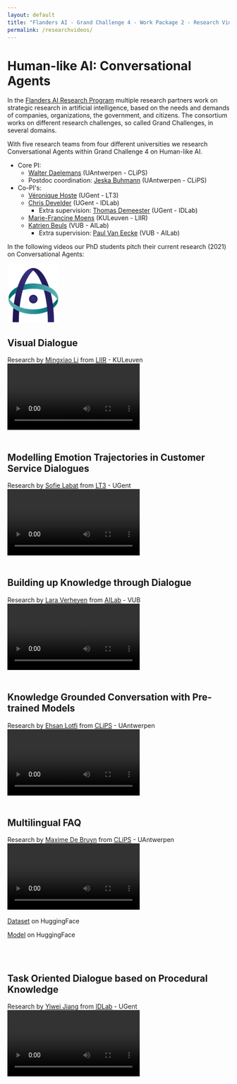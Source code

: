```yaml
---
layout: default
title: "Flanders AI - Grand Challenge 4 - Work Package 2 - Research Videos"
permalink: /researchvideos/
---
```


# Human-like AI: Conversational Agents
In the [Flanders AI Research Program](https://www.flandersai.be/en) multiple research partners work on strategic research in artificial intelligence, based on the needs and demands of companies, organizations, the government, and citizens. The consortium works on different research challenges, so called Grand Challenges, in several domains.

With five research teams from four different universities we research Conversational Agents within Grand Challenge 4 on Human-like AI.

* Core PI: 
  * [Walter Daelemans](https://www.clips.uantwerpen.be/~walter/) (UAntwerpen - CLiPS)
  * Postdoc coordination: [Jeska Buhmann](https://www.uantwerpen.be/en/staff/jeska-buhmann/) (UAntwerpen - CLiPS)
* Co-PI's:
  * [Véronique Hoste](https://www.lt3.ugent.be/people/veronique-hoste/) (UGent - LT3)
  * [Chris Develder](http://users.atlantis.ugent.be/cdvelder/) (UGent - IDLab)
    * Extra supervision: [Thomas Demeester](https://tdmeeste.github.io/) (UGent - IDLab)
  * [Marie-Francine Moens](https://people.cs.kuleuven.be/~sien.moens/) (KULeuven - LIIR)
  * [Katrien Beuls](https://ai.vub.ac.be/team/katrien-beuls/) (VUB - AILab)
    * Extra supervision: [Paul Van Eecke](https://ai.vub.ac.be/team/paul-van-eecke/) (VUB - AILab)  


In the following videos our PhD students pitch their current research (2021) on Conversational Agents:

![image](/images/aiflanders-logo_Xsmall.png)


## Visual Dialogue
Research by [Mingxiao Li](https://www.kuleuven.be/wieiswie/nl/person/00113732) from [LIIR](https://liir.cs.kuleuven.be) - KULeuven
<video src="https://user-images.githubusercontent.com/58225321/135808567-d6aaf420-f6c0-47cd-91da-2df939ad5ef6.mp4" controls="controls" style="max-width: 730px;">
</video>
<br>
<br>


## Modelling Emotion Trajectories in Customer Service Dialogues 
Research by [Sofie Labat](https://lt3.ugent.be/people/sofie-labat/) from [LT3](https://lt3.ugent.be) - UGent
<video src="https://user-images.githubusercontent.com/58225321/135809331-0987a4f5-6696-4d99-beff-11ed5285ff91.mp4" controls="controls" style="max-width: 730px;">
</video>
<br>
<br>


## Building up Knowledge through Dialogue
Research by [Lara Verheyen](https://ai.vub.ac.be/team/lara-verheyen/) from [AILab](https://ai.vub.ac.be/) - VUB
<video src="https://user-images.githubusercontent.com/58225321/135647319-846f8ea7-4ae0-43ef-b406-98abe3b547e5.mp4" controls="controls" style="max-width: 730px;">
</video>
<br>
<br>


## Knowledge Grounded Conversation with Pre-trained Models
Research by [Ehsan Lotfi](https://www.uantwerpen.be/nl/personeel/ehsan-lotfi/) from [CLiPS](https://www.uantwerpen.be/en/research-groups/clips/) - UAntwerpen
<video src="https://user-images.githubusercontent.com/58225321/135810008-7820b1df-5769-4c29-9dfd-e0b262f7b740.mp4" controls="controls" style="max-width: 730px;">
</video>
<br>
<br>


## Multilingual FAQ
Research by [Maxime De Bruyn](https://maximedb.vercel.app) from [CLiPS](https://www.uantwerpen.be/en/research-groups/clips/) - UAntwerpen
<video src="https://user-images.githubusercontent.com/58225321/135610539-ef22392e-ce00-4af0-bd0b-ca144eea0596.mp4" controls="controls" style="max-width: 730px;">
</video>

[Dataset](https://huggingface.co/datasets/clips/mfaq) on HuggingFace

[Model](https://huggingface.co/clips/mfaq) on HuggingFace

<br>
<br>


## Task Oriented Dialogue based on Procedural Knowledge
Research by [Yiwei Jiang](https://yiweijiang2015.github.io/) from [IDLab](https://www.ugent.be/ea/idlab/en) - UGent
<video src="https://user-images.githubusercontent.com/58225321/135645841-bd60065a-9421-4a18-9926-d4e2f7e90248.mp4" controls="controls" style="max-width: 730px;">
</video>
<br>
<br>






